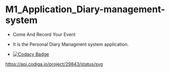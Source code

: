# M1_Application_Diary-management-system

* Come And Record Your Event

* It is the Personal Diary Managment system application.

* [![Codacy Badge](https://app.codacy.com/project/badge/Grade/603c8843fb104947895b19857234abd4)](https://www.codacy.com/gh/Kapgate/M1_Application_Diary-management-system/dashboard?utm_source=github.com&amp;utm_medium=referral&amp;utm_content=Kapgate/M1_Application_Diary-management-system&amp;utm_campaign=Badge_Grade)


https://api.codiga.io/project/29843/status/svg
